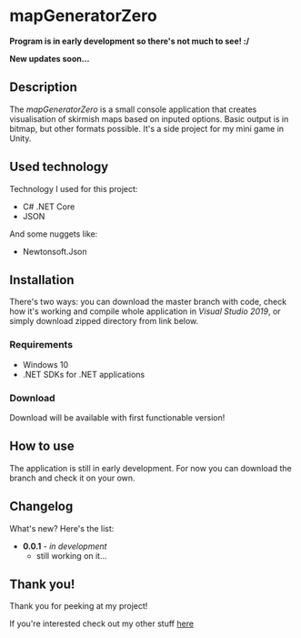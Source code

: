 # mapGeneratorZero
**Program is in early development so there's not much to see! :/**

**New updates soon...**

## Description
The *mapGeneratorZero* is a small console application that creates visualisation of skirmish maps based on inputed options. Basic output is in bitmap, but other formats possible. It's a side project for my mini game in Unity.

## Used technology
Technology I used for this project:
* C# .NET Core
* JSON

And some nuggets like:
* Newtonsoft.Json

## Installation
There's two ways: you can download the master branch with code, check how it's working and compile whole application in *Visual Studio 2019*, or simply download zipped directory from link below.

  ### Requirements
  * Windows 10
  * .NET SDKs for .NET applications
  
  ### Download
  Download will be available with first functionable version!

## How to use
The application is still in early development. For now you can download the branch and check it on your own.

## Changelog
What's new? Here's the list:

* **0.0.1** - *in development*
  * still working on it...

## Thank you!
Thank you for peeking at my project!

If you're interested check out my other stuff [here](https://github.com/alehee)
